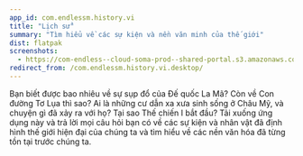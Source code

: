 ```yaml
---
app_id: com.endlessm.history.vi
title: "Lịch sử"
summary: "Tìm hiểu về các sự kiện và nền văn minh của thế giới"
dist: flatpak
screenshots:
  - https://com-endless--cloud-soma-prod--shared-portal.s3.amazonaws.com/apps.277.screenshots.ee0bdbac-d3d6-4c80-a00d-c3ecaadaac4c_201810231939214848.png
redirect_from: /com.endlessm.history.vi.desktop/
---
```


<p>Bạn biết được bao nhiêu về sự sụp đổ của Đế quốc La Mã? Còn về Con đường Tơ Lụa thì sao? Ai là những cư dẫn xa xưa sinh sống ở Châu Mỹ, và chuyện gì đã xảy ra với họ? Tại sao Thế chiến I bắt đầu? Tải xuống ứng dụng này và trả lời mọi câu hỏi bạn có về các sự kiện và nhân vật đã định hình thế giới hiện đại của chúng ta và tìm hiểu về các nền văn hóa đã từng tồn tại trước chúng ta.</p>